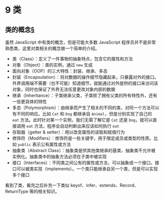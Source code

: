 # 9 类

## 类的概念[§](https://ts.xcatliu.com/advanced/class.html#类的概念)

虽然 JavaScript 中有类的概念，但是可能大多数 JavaScript 程序员并不是非常熟悉类，这里对类相关的概念做一个简单的介绍。

- 类（Class）：定义了一件事物的抽象特点，包含它的属性和方法
- 对象（Object）：类的实例，通过 `new` 生成
- 面向对象（OOP）的三大特性：封装、继承、多态
- 封装（Encapsulation）：将对数据的操作细节隐藏起来，只暴露对外的接口。外界调用端不需要（也不可能）知道细节，就能通过对外提供的接口来访问该对象，同时也保证了外界无法任意更改对象内部的数据
- 继承（Inheritance）：子类继承父类，子类除了拥有父类的所有特性外，还有一些更具体的特性
- 多态（Polymorphism）：由继承而产生了相关的不同的类，对同一个方法可以有不同的响应。比如 `Cat` 和 `Dog` 都继承自 `Animal`，但是分别实现了自己的 `eat` 方法。此时针对某一个实例，我们无需了解它是 `Cat` 还是 `Dog`，就可以直接调用 `eat` 方法，程序会自动判断出来应该如何执行 `eat`
- 存取器（getter & setter）：用以改变属性的读取和赋值行为
- 修饰符（Modifiers）：修饰符是一些关键字，用于限定成员或类型的性质。比如 `public` 表示公有属性或方法
- 抽象类（Abstract Class）：抽象类是供其他类继承的基类，抽象类不允许被实例化。抽象类中的抽象方法必须在子类中被实现
- 接口（Interfaces）：不同类之间公有的属性或方法，可以抽象成一个接口。接口可以被类实现（implements）。一个类只能继承自另一个类，但是可以实现多个接口

看到了类，看完之后补充一下类似 keyof、infer、extends、Record、ReturnType 等的相关知识。

